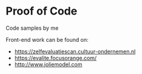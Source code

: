 # Proof of Code
Code samples by me

Front-end work can be found on: 
* https://zelfevaluatiescan.cultuur-ondernemen.nl
* https://evalite.focusorange.com/
* http://www.joliemodel.com
